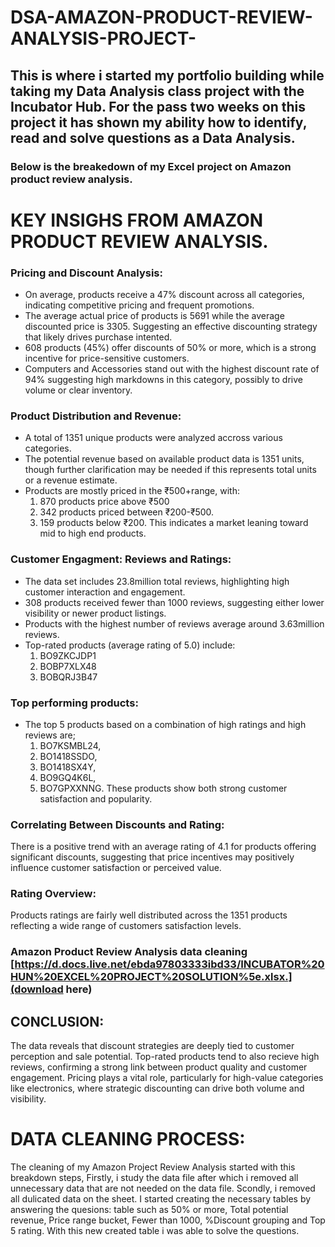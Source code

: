 # DSA-AMAZON-PRODUCT-REVIEW-ANALYSIS-PROJECT-
## This is where i started my portfolio building while taking my Data Analysis class project with the Incubator Hub. For the pass two weeks on this project it has shown my ability how to identify, read and solve questions as a Data Analysis.
### Below is the breakedown of my Excel project on Amazon product review analysis.

# KEY INSIGHS FROM AMAZON PRODUCT REVIEW ANALYSIS.
### Pricing and Discount Analysis: 
- On average, products receive a 47% discount across all categories, indicating competitive pricing and frequent promotions.
- The average actual price of products is 5691 while the average discounted price is 3305. Suggesting an effective discounting strategy that likely drives purchase intented.
- 608 products (45%) offer  discounts of 50% or more, which is a strong incentive for price-sensitive customers.
- Computers and Accessories stand out with the highest discount rate of 94% suggesting high markdowns in this category, possibly to drive volume or clear inventory.
 ### Product Distribution and Revenue:
  - A total of 1351 unique products were analyzed accross various categories.
  - The potential revenue based on available product data is 1351 units, though further clarification may be needed if this represents total units or a revenue estimate.
  - Products are mostly priced in the ₹500+range, with:
     1. 870 products price above ₹500
     2. 342 products priced between ₹200-₹500.
     3. 159 products below ₹200. This indicates a market leaning toward mid to high end products.
 ### Customer Engagment: Reviews and Ratings: 
  - The data set includes 23.8million total reviews, highlighting high customer interaction and engagement.
  - 308 products received fewer than 1000 reviews, suggesting either lower visibility or newer product listings.
  - Products with the highest number of reviews average around 3.63million reviews.
  - Top-rated products (average rating  of 5.0) include: 
      1. BO9ZKCJDP1
      2. BOBP7XLX48
      3. BOBQRJ3B47
### Top performing products:
 - The top 5 products based on a combination of high ratings and high reviews are;
   1. BO7KSMBL24,
   2. BO1418SSDO,
   3. BO1418SX4Y,
   4. BO9GQ4K6L,
   5. BO7GPXXNNG.
  These products show both strong customer satisfaction and popularity.
### Correlating Between Discounts and Rating:
There is a positive trend with an average rating of 4.1 for products offering significant discounts, suggesting that price incentives may positively influence customer satisfaction or perceived value.
### Rating Overview:
Products ratings are fairly well distributed across the 1351 products reflecting a wide range  of customers satisfaction levels.

### Amazon Product Review Analysis data cleaning  [https://d.docs.live.net/ebda97803333ibd33/INCUBATOR%20HUN%20EXCEL%20PROJECT%20SOLUTION%5e.xlsx.](download here)



## CONCLUSION: 
The data reveals that discount strategies are deeply tied to customer perception and sale potential.
Top-rated products tend to also recieve high reviews, confirming a strong link between product quality and customer engagement.
Pricing plays a vital role, particularly for high-value categories like electronics, where strategic discounting can drive both  volume and visibility.





# DATA CLEANING PROCESS:
The cleaning of my Amazon Project Review Analysis started with this breakdown steps,
Firstly, i study the data file after which i removed all unnecessary data that are not needed on the data file.
Scondly, i removed all dulicated data on the sheet. 
I started creating the necessary tables by answering the quesions: table such as 50% or more, Total potential revenue, Price range bucket, Fewer than 1000, %Discount grouping and Top 5 rating.
With this new created table i was able to solve the questions.
